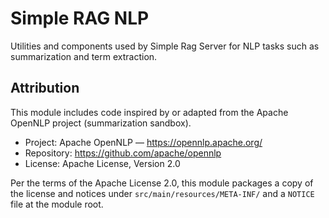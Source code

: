 # Simple RAG NLP

Utilities and components used by Simple Rag Server for NLP tasks such as summarization and term extraction.

## Attribution

This module includes code inspired by or adapted from the Apache OpenNLP project (summarization sandbox).

- Project: Apache OpenNLP — https://opennlp.apache.org/
- Repository: https://github.com/apache/opennlp
- License: Apache License, Version 2.0

Per the terms of the Apache License 2.0, this module packages a copy of the license and notices under `src/main/resources/META-INF/` and a `NOTICE` file at the module root.

